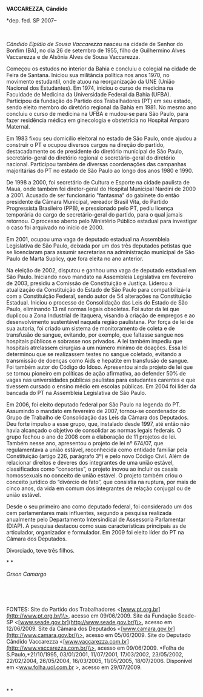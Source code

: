**VACCAREZZA, Cândido**

\*dep. fed. SP 2007–

 

*Cândido Elpídio de Sousa Vaccarezza* nasceu na cidade de Senhor do
Bonfim (BA), no dia 26 de setembro de 1955, filho de Guilhermino Alves
Vaccarezza e de Alsônia Alves de Sousa Vaccarezza.

Começou os estudos no interior da Bahia e concluiu o colegial na cidade
de Feira de Santana. Iniciou sua militância política nos anos 1970, no
movimento estudantil, onde atuou na reorganização da UNE (União Nacional
dos Estudantes). Em 1974, iniciou o curso de medicina na Faculdade de
Medicina da Universidade Federal da Bahia (UFBA). Participou da fundação
do Partido dos Trabalhadores (PT) em seu estado, sendo eleito membro do
diretório regional da Bahia em 1981. No mesmo ano concluiu o curso de
medicina na UFBA e mudou-se para São Paulo, para fazer residência médica
em ginecologia e obstetrícia no Hospital Amparo Maternal.

Em 1983 fixou seu domicílio eleitoral no estado de São Paulo, onde
ajudou a construir o PT e ocupou diversos cargos na direção do partido,
destacadamente os de presidente do diretório municipal de São Paulo,
secretário-geral do diretório regional e secretário-geral do diretório
nacional. Participou também de diversas coordenações das campanhas
majoritárias do PT no estado de São Paulo ao longo dos anos 1980 e 1990.

De 1998 a 2000, foi secretário de Cultura e Esporte na cidade paulista
de Mauá, onde também foi diretor-geral do Hospital Municipal Nardini de
2000 a 2001. Acusado de ser funcionário "fantasma" do gabinete do então
presidente da Câmara Municipal, vereador Brasil Vita, do Partido
Progressista Brasileiro (PPB), e pressionado pelo PT, pediu licença
temporária do cargo de secretário-geral do partido, para o qual jamais
retornou. O processo aberto pelo Ministério Público estadual para
investigar o caso foi arquivado no início de 2000.

Em 2001, ocupou uma vaga de deputado estadual na Assembleia Legislativa
de São Paulo, deixada por um dos três deputados petistas que se
licenciaram para assumir secretarias na administração municipal de São
Paulo de Marta Suplicy, que fora eleita no ano anterior.

Na eleição de 2002, disputou e ganhou uma vaga de deputado estadual em
São Paulo. Iniciando novo mandato na Assembleia Legislativa em fevereiro
de 2003, presidiu a Comissão de Constituição e Justiça. Liderou a
atualização da Constituição do Estado de São Paulo para compatibilizá-la
com a Constituição Federal, sendo autor de 54 alterações na Constituição
Estadual. Iniciou o processo de Consolidação das Leis do Estado de São
Paulo, eliminando 13 mil normas legais obsoletas. Foi autor da lei que
duplicou a Zona Industrial de Itaquera, visando à criação de empregos e
ao desenvolvimento sustentável naquela região paulistana. Por força de
lei de sua autoria, foi criado um sistema de monitoramento de coleta e
de transfusão de sangue, evitando, por exemplo, que faltasse sangue nos
hospitais públicos e sobrasse nos privados. A lei também impediu que
hospitais atrelassem cirurgias a um número mínimo de doações. Essa lei
determinou que se realizassem testes no sangue coletado, evitando a
transmissão de doenças como Aids e hepatite em transfusão de sangue. Foi
também autor do Código do Idoso. Apresentou ainda projeto de lei que se
tornou pioneiro em políticas de ação afirmativa, ao defender 50% de
vagas nas universidades públicas paulistas para estudantes carentes e
que tivessem cursado o ensino médio em escolas públicas. Em 2004 foi
líder da bancada do PT na Assembleia Legislativa de São Paulo.

Em 2006, foi eleito deputado federal por São Paulo na legenda do PT.
Assumindo o mandato em fevereiro de 2007, tornou-se coordenador do Grupo
de Trabalho de Consolidação das Leis da Câmara dos Deputados. Deu forte
impulso a esse grupo, que, instalado desde 1997, até então não havia
alcançado o objetivo de consolidar as normas legais federais. O grupo
fechou o ano de 2008 com a elaboração de 11 projetos de lei. Também
nesse ano, apresentou o projeto de lei nº 674/07, que regulamentava a
união estável, reconhecida como entidade familiar pela Constituição
(artigo 226, parágrafo 3º) e pelo novo Código Civil. Além de relacionar
direitos e deveres dos integrantes de uma união estável, classificados
como “consortes”, o projeto inovou ao incluir os casais homossexuais no
conceito de união estável. O projeto também criou o conceito jurídico do
“divórcio de fato”, que consistia na ruptura, por mais de cinco anos, da
vida em comum dos integrantes de relação conjugal ou de união estável.

Desde o seu primeiro ano como deputado federal, foi considerado um dos
cem parlamentares mais influentes, segundo a pesquisa realizada
anualmente pelo Departamento Intersindical de Assessoria Parlamentar
(DIAP). A pesquisa destacou como suas características principais as de
articulador, organizador e formulador. Em 2009 foi eleito líder do PT na
Câmara dos Deputados.

Divorciado, teve três filhos.

* *

*Orson Camargo*

 

 

FONTES: Site do Partido dos Trabalhadores
\<[www.pt.org.br](http://www.pt.org.br/)\>, acesso em 09/06/2009. Site
da Fundação Seade-SP \<[www.seade.gov.br](http://www.seade.gov.br/)\>,
acesso em 12/06/2009. Site da Câmara dos Deputados
\<[www.camara.gov.br](http://www.camara.gov.br/)\>, acesso em
05/06/2009. Site do Deputado Cândido Vaccarezza
\<[www.vaccarezza.com.br](http://www.vaccarezza.com.br/)\>, acesso em
09/06/2009. *Folha de S.Paulo,*21/10/1995, 03/01/2001, 11/07/2001,
17/03/2002, 23/05/2002, 22/02/2004, 26/05/2004, 16/03/2005, 11/05/2005,
18/07/2006. Disponível em \<www.folha.uol.com.br \>, acesso em
29/07/2009.

 

* *

